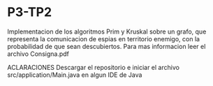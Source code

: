 # P3-TP2
Implementacion de los algoritmos Prim y Kruskal sobre un grafo, que representa la comunicacion de espias en territorio enemigo, con la probabilidad de que sean descubiertos. Para mas informacion leer el archivo Consigna.pdf

ACLARACIONES
  Descargar el repositorio e iniciar el archivo src/application/Main.java en algun IDE de Java
